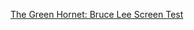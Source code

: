---
layout: post
wordpress_id: 687
wordpress_url: http://noesbueno.com/archives/687
date: '2010-06-24 12:00:38 -0500'
date_gmt: '2010-06-24 17:00:38 -0500'
body: |
  <p><a href="http://www.epicponyz.com/2010/06/green-hornet-bruce-lee-screen-test.html">The Green Hornet: Bruce Lee Screen Test</a></p>
---